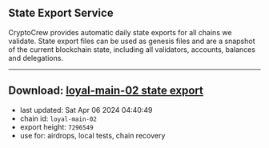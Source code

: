 ## State Export Service
CryptoCrew provides automatic daily state exports for all chains we validate. State export files can be used as genesis files and are a snapshot of the current blockchain state, including all validators, accounts, balances and delegations.

---
**Download: [loyal-main-02 state export](https://dl-eu2.ccvalidators.com/SERVICE/loyal/loyal-main-02_export_7296549.json)**
---

- last updated: Sat Apr 06 2024 04:40:49
- chain id: `loyal-main-02`
- export height: `7296549`
- use for: airdrops, local tests, chain recovery
